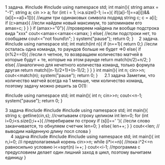 1 задача. 
#include <iostream>
#include <string>
using namespace std;
int main(){
    string amax = "-1";
    string a;
    cin >> a;
    for (int i = 1; i<a.size()-1; i++){
        if((a[i-1]==a[i])&&(a[i]==a[i+1])){ //ищем три одинаковых символа подряд
            string c;
            c = a[i];
            if (c>amax){    //если найдем новый максимум, то запоминаем его
                amax=c;
            }
        }
    }
    if (amax>="0"){  //проверяем найдена ли вообще подстрока вида "ххх"
        cout<<amax<<amax<<amax;
    }
    else{   //если подстроки нет, то сообщаем
        cout<<"not found\n";
    }
    system("pause");
    return 0;
} 
2 задача.
#include <iostream>
using namespace std;
int match(int n){
    if (n==1){
        return 0;} //если осталась одна команда, то раундов больше не будет =>0
    else{
        if (n%2==0){ //если n четное, то возвращаем количество матчей в которые будут + те, которые на этом раунде
            return match(n/2)+n/2; 
        }
        else{   //аналогично для нечетного количества команд, только формула другая 
            return match((n-1)/2+1)+(n-1)/2;
        }
    }
}
int main(){
    int n;
    cin>>n;
    cout<<match(n);
    system("pause");
    return 0;
}
 
2.1 задача
Заметим, что количество матчей всегда на 1 меньше, чем количество команд, поэтому задачу можно решить за O(1):

#include <iostream>
using namespace std;
int main(){
    int n;
    cin>>n;
    cout<<n-1;
    system("pause");
    return 0;
}



3 задача 
#include <iostream>
#include <string>
#include <vector>
using namespace std;
int main(){
    string s;
    getline(cin,s); //считываем строку целиком
    int len=0;
    for (int i=0;i<s.size();i++){ //перебираем по строку
        if (s[i]==' '){ //если слово заканчивается, то обнуляем счетчик
            len=0;
        }
        else{
            len++; 
        }
    }
    cout<<len; //выводим найденную длину посл слова
}   
 
4 задача 
#include <iostream>
#include <string>
#include <vector>
using namespace std;
int main(){
    int n,i=0; //i предполагаемый корень
    cin>>n;
    while (i*i<=n){  //пока i^2<=n равносильно условию i<=sqrt(n)
        i++;
    }
    cout<<i-1; //программа с предусловием делает один лишний заход в цикл, поэтому вычитаем единицу
}   
